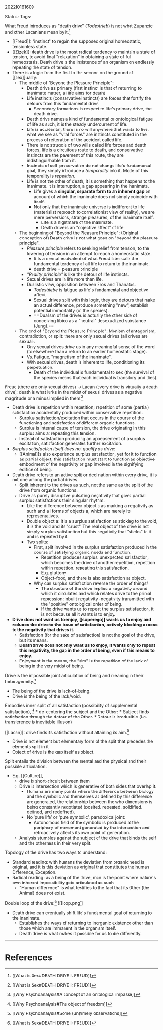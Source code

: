 202210161609

Status: 
Tags: 

What Freud introduces as "death drive" (*Todestrieb*) is not what Zupancic and other Lacanians mean by it.[^4]
* [[Freud]]: "instinct" to regain the supposed original homeostatic, tensionless state.
* [[Zizek]]: death drive is the most radical tendency to maintain a state of tension, to avoid final "relaxation" in obtaining a state of full homeostasis. Death drive is the insistence of an organism on endlessly repeating the state of tension.
* There is a logic from the first to the second on the ground of [[sex]]uality:
	* The middle of "Beyond the Pleasure Principle":
		* Death drive as primary (first instinct is that of returning to inanimate matter, all life aims for death)
		* Life instincts (conservative instincts) are forces that fortify the detours from this fundamental drive.
		    * Secondary formations in respect to life's primary drive, the death drive.
		* Death drive names a kind of fundamental or ontological fatigue of life as such, it is the steady undercurrent of life.
		* Life is accidental, there is no will anywhere that wants to live: what we see as "vital forces" are instincts constituted in the process of reiteration of the accident called life.
		* There is no struggle of two wills called life forces and death forces, life is a circuitous route to death, and conservative instincts are the pavement of this route, they are indistinguishable from it.
		* Instincts of self-preservation do not change life's fundamental goal, they simply introduce a *temporality* into it. Mode of this temporality is *repetition*.
		* Life is not the other of death, it is something that happens to the inanimate. It is interruption, a gap appearing in the inanimate.
		    * Life gives a **singular, separate form to an inherent gap** on account of which the inanimate does not simply coincide with itself.
		    * Not only that the inanimate universe is indifferent to life (materialist reproach to correlationist view of reality), we are mere perversions, strange pleasures, of the inanimate itself.
		        * Life is a nightmare of the inanimate.
		        * Death drive is an "objective affect" of life
	* The beginning of "Beyond the Pleasure Principle": (Original conception of) Death drive is not what goes on "beyond the pleasure principle".
		* *Pleasure principle* refers to seeking relief from tension, to the lowering of tension in an attempt to reach a homeostatic state.
		    * It is a mental equivalent of what Freud later calls the fundamental tendency of all life to return to the inanimate. 
		    * death drive = pleasure principle
		* *"Reality principle"* is like the detour of life instincts.
		* Sexual drives are in life more than life.
		* Dualistic view, opposition between Eros and Thanatos.
			* *Todestriebe* is fatigue as life's fundamental and objective affect
			* Sexual drives split with this logic, they are detours that make an actual difference, produce something "new", establish potential immortality (of the species).
			* ==Dualism of the drives is actually the other side of conceiving libido as a "neutral" desexualized substance (Jung).==
	- The end of "Beyond the Pleasure Principle": Monism of antagonism, contradiction, or split: there are only sexual drives (all drives are sexual).
		* Only sexual drives *drive* us in any meaningful sense of the word (to elsewhere than a return to an earlier homeostatic stage).
		* Vs. Fatigue, "magnetism of the inanimate".
		* With sexual drives, death is inherent to life, conditioning its perpetuation.
		    * Death of the individual is fundamental to sex (the survival of the species means that each individual is transitory and dies).

Freud (there are only sexual drives) → Lacan (every drive is virtually a death drive): death is what lurks in the midst of sexual drives as a negative magnitude or a minus implied in them.[^4]
* Death drive is repetition within repetition; repetition of some (partial) satisfaction accidentally produced within conservative repetition.
    * Surplus satisfaction/excitation that occurs in the course of the functioning and satisfaction of different organic functions.
    * Surplus is internal cause of tension, the drive originating in this surplus aims at repeating this tension.
    * Instead of satisfaction producing an appeasement of a surplus excitation, satisfaction generates further excitation.
* *Surplus satisfaction itself does not qualify as drive*:
    * [[Animal]]s also experience surplus satisfaction, yet for it to function as partial object, this satisfaction must start to function as objective embodiment of the negativity or gap involved in the signifying edifice of being.
* Death drive refers to an active split or declination within every drive, it is not one among the partial drives.
    * Split inherent to the drives as such, not the same as the split of the drive from organic functions.
    * Drive as purely disruptive pulsating negativity that gives partial surplus satisfactions their singular rhythm.
        * Like the difference between object a as marking a negativity as such and all forms of objects a, which are merely its representatives.
        * Double object a: it is a surplus satisfaction as sticking to the void, it is the void and its "crust". The real object of the drive is not simply surplus satisfaction but this negativity that "sticks" to it and is repeated by it.
        * Two splits:
            * First, split involved in the surplus satisfaction produced in the course of satisfying organic needs and function.
                * Repetition produces surplus, unexpected satisfaction, which becomes the drive of another repetition, repetition within repetition, repeating this satisfaction.
                * E.g. gluttony
                * Object-food, and there is also satisfaction as object.
            * Why can surplus satisfaction reverse the order of things?
                * The structure of the drive implies a negativity around which it circulates and which relates drive to the primal repression: inbuilt negativity -negativity transmitted with the "positive" ontological order of being.
                * If the drive wants us to repeat the surplus satisfaction, it is not because all it wants is to enjoy.
* **Drive does not want us to enjoy, [[superego]] wants us to enjoy and reduces the drive to the issue of satisfaction, actively blocking access to the negativity that drives it.**
    * Satisfaction (for the sake of satisfaction) is not the goal of the drive, but its means. 
    * **Death drive does not only want us to enjoy, it wants only to repeat this negativity, the gap in the order of being, even if this means to enjoy.**
    * Enjoyment is the means, the "aim" is the repetition of the lack of being in the very midst of being.

Drive is the impossible joint articulation of being and meaning in their heterogeneity.[^1]
- The being of the drive is lack-of-being.
- Drive is the being of the lack/void.

Embodies inner split of all satisfaction (possibility of supplemental satisfaction), [^2]
	* de-centering the subject and the Other:
		* Subject finds satisfaction through the detour of the Other.
			* Detour is irreducible (i.e. transference is inevitable illusion)

[[Lacan]]: drive finds its satisfaction without attaining its aim.[^3]
* Drive is not element but elementary form of the split that precedes the elements split in it.
* Object of drive is the gap itself as object.

Split entails the division between the mental and the physical and their possible articulation.
* E.g. [[Culture]], 
	* drive is short-circuit between them
	* Drive is intersection which is generative of both sides that overlap it.
		* Humans are many points where the difference between biology and the symbolic and themselves as defined by this difference are generated, the relationship between the who dimensions is being constantly negotiated (posited, repeated, solidified, defined, and redefined).
		* No ‘pure life’ or ‘pure symbolic’, paradoxical joint:
			* Autonomous field of the symbolic is produced at the periphery of movement generated by the intersection and retroactively affects its own point of generation.
	* Analysis stumbles against the subject of the drive that binds the self and the otherness in their very split.

Topology of the drive has two ways to understand:
* Standard reading: with humans the deviation from organic need is original, and it is this deviation as original that constitutes the human Difference, Exception.
* Radical reading: as a being of the drive, man is the point where nature's own inherent impossibility gets articulated as such.
    * "Human difference" is what testifies to the fact that its Other (the Animal) does not exist.

Double loop of the drive:[^4]
![[loop.png]]
* Death drive can eventually shift life's fundamental goal of returning to the inanimate.
    * Establishes the ways of returning to inorganic existence other than those which are immanent in the organism itself.
    * Death drive is what makes it possible for us to die differently.
---
# References

[^1]: [[Why Psychoanalysis#A concept of an ontological impasse]]
[^2]: [[Why Psychoanalysis#The object of freedom]]
[^3]: [[Why Psychoanalysis#Some (un)timely observations]]
[^4]: [[What is Sex#DEATH DRIVE I: FREUD]]